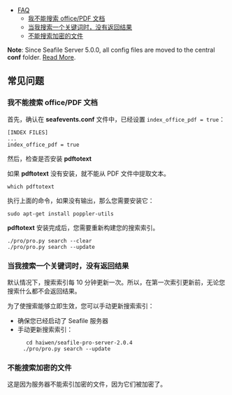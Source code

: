 - [FAQ](#wiki-faq)
  - [我不能搜索 office/PDF 文档](#wiki-search-office-pdf)
  - [当我搜索一个关键词时，没有返回结果](#wiki-search-no-result)
  - [不能搜索加密的文件](#wiki-cannot-search-encrypted-files)

**Note**: Since Seafile Server 5.0.0, all config files are moved to the central **conf** folder. [Read More](../deploy/new_directory_layout_5_0_0.md).

## <a id="wiki-faq"></a>常见问题


### <a id="wiki-search-office-pdf"></a>我不能搜索 office/PDF 文档


首先，确认在 **seafevents.conf** 文件中，已经设置 `index_office_pdf = true`：

```
[INDEX FILES]
...
index_office_pdf = true

```

然后，检查是否安装 **pdftotext**

如果 **pdftotext** 没有安装，就不能从 PDF 文件中提取文本。

```
which pdftotext
```

执行上面的命令，如果没有输出，那么您需要安装它：

```
sudo apt-get install poppler-utils
```

**pdftotext** 安装完成后，您需要重新构建您的搜索索引。

```
./pro/pro.py search --clear
./pro/pro.py search --update
```


### <a id="wiki-search-no-result"></a>当我搜索一个关键词时，没有返回结果

默认情况下，搜索索引每 10 分钟更新一次。所以，在第一次索引更新前，无论您搜索什么都不会返回结果。

  为了使搜索能够立即生效，您可以手动更新搜索索引：

  - 确保您已经启动了 Seafile 服务器
  - 手动更新搜索索引：
```
      cd haiwen/seafile-pro-server-2.0.4
     ./pro/pro.py search --update
```

### <a id="wiki-cannot-search-encrypted-files"></a>不能搜索加密的文件

这是因为服务器不能索引加密的文件，因为它们被加密了。
